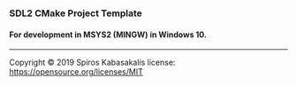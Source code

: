 
### SDL2 CMake Project Template
#### For development in MSYS2 (MINGW) in Windows 10.
________________
                          
Copyright © 2019 Spiros Kabasakalis
license: https://opensource.org/licenses/MIT

